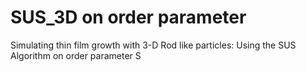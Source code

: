 # SUS_3D on order parameter
Simulating thin film growth with 3-D Rod like particles: Using the SUS Algorithm on order parameter S
